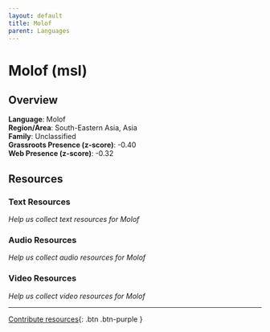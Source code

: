 ```yaml
---
layout: default
title: Molof
parent: Languages
---
```


# Molof (msl)

## Overview

**Language**: Molof  
**Region/Area**: South-Eastern Asia, Asia  
**Family**: Unclassified  
**Grassroots Presence (z-score)**: -0.40  
**Web Presence (z-score)**: -0.32  

## Resources

### Text Resources
*Help us collect text resources for Molof*

### Audio Resources
*Help us collect audio resources for Molof*

### Video Resources
*Help us collect video resources for Molof*

---

[Contribute resources](https://forms.office.com/e/1SfLJx3u1r){: .btn .btn-purple }
